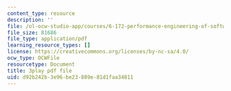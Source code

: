 ```yaml
---
content_type: resource
description: ''
file: /ol-ocw-studio-app/courses/6-172-performance-engineering-of-software-systems-fall-2018/d92b242b3e96be23889e81d1faa34811_o7h_sYMk_oc.pdf
file_size: 81686
file_type: application/pdf
learning_resource_types: []
license: https://creativecommons.org/licenses/by-nc-sa/4.0/
ocw_type: OCWFile
resourcetype: Document
title: 3play pdf file
uid: d92b242b-3e96-be23-889e-81d1faa34811
---
```

